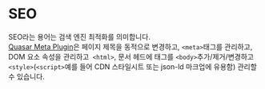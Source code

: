 # SEO

SEO라는 용어는 검색 엔진 최적화를 의미합니다. <br/>
[Quasar Meta Plugin](/frontend/quasar/plugin/meta)은 페이지 제목을 동적으로 변경하고, `<meta>`태그를 관리하고, DOM 요소 속성을 관리하고` <html>`, 문서 헤드에 태그를 `<body>`추가/제거/변경하고 `<style>`(`<script>`예를 들어 CDN 스타일시트 또는 json-ld 마크업에 유용함) 관리할 수 있습니다.
